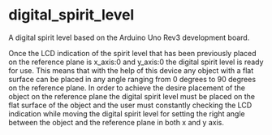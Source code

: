 # digital_spirit_level
A digital spirit level based on the Arduino Uno Rev3 development board.

Once the LCD indication of the spirit level that has been previously placed on the reference plane is x_axis:0 and y_axis:0 the digital spirit level is ready for use.
This means that with the help of this device any object with a flat surface can be placed in any angle ranging from 0 degrees to 90 degrees on the reference plane. In order to achieve the desire placement of the object on the reference plane the digital spirit level must be placed on the flat surface of the object and the user must constantly checking the LCD indication while moving the digital spirit level for setting the right angle between the object and the reference plane in both x and y axis.   
